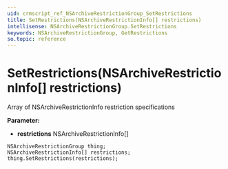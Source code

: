 ```yaml
---
uid: crmscript_ref_NSArchiveRestrictionGroup_SetRestrictions
title: SetRestrictions(NSArchiveRestrictionInfo[] restrictions)
intellisense: NSArchiveRestrictionGroup.SetRestrictions
keywords: NSArchiveRestrictionGroup, GetRestrictions
so.topic: reference
---
```


# SetRestrictions(NSArchiveRestrictionInfo[] restrictions)

Array of NSArchiveRestrictionInfo restriction specifications

**Parameter:** 
 - **restrictions** NSArchiveRestrictionInfo[]

```crmscript
NSArchiveRestrictionGroup thing;
NSArchiveRestrictionInfo[] restrictions;
thing.SetRestrictions(restrictions);
```

